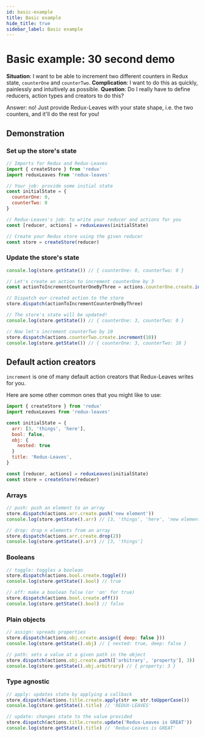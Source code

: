 ```yaml
---
id: basic-example
title: Basic example
hide_title: true
sidebar_label: Basic example
---
```


# Basic example: 30 second demo

**Situation**: I want to be able to increment two different counters in Redux state, `counterOne` and `counterTwo`.
**Complication**: I want to do this as quickly, painlessly and intuitively as possible.
**Question**: Do I really have to define reducers, action types and creators to do this?

Answer: no! Just provide Redux-Leaves with your state shape, i.e. the two counters, and it'll do the rest for you!

## Demonstration

### Set up the store's state
```js
// Imports for Redux and Redux-Leaves
import { createStore } from 'redux'
import reduxLeaves from 'redux-leaves'

// Your job: provide some initial state
const initialState = {
  counterOne: 0,
  counterTwo: 0
}

// Redux-Leaves's job: to write your reducer and actions for you
const [reducer, actions] = reduxLeaves(initialState)

// Create your Redux store using the given reducer
const store = createStore(reducer)
```

### Update the store's state
```js
console.log(store.getState()) // { counterOne: 0, counterTwo: 0 }

// Let's create an action to increment counterOne by 3
const actionToIncrementCounterOneByThree = actions.counterOne.create.increment(3)

// Dispatch our created action to the store
store.dispatch(actionToIncrementCounterOneByThree)

// The store's state will be updated!
console.log(store.getState()) // { counterOne: 3, counterTwo: 0 }

// Now let's increment counterTwo by 10
store.dispatch(actions.counterTwo.create.increment(10))
console.log(store.getState()) // { counterOne: 3, counterTwo: 10 }
```

## Default action creators
`increment` is one of many default action creators that Redux-Leaves writes for you.

Here are some other common ones that you might like to use:

```js
import { createStore } from 'redux'
import reduxLeaves from 'redux-leaves'

const initialState = {
  arr: [3, 'things', 'here'],
  bool: false,
  obj: {
    nested: true
  }
  title: 'Redux-Leaves',
}

const [reducer, actions] = reduxLeaves(initialState)
const store = createStore(reducer)
```

### Arrays
```js
// push: push an element to an array
store.dispatch(actions.arr.create.push('new element'))
console.log(store.getState().arr) // [3, 'things', 'here', 'new element']

// drop: drop n elements from an array
store.dispatch(actions.arr.create.drop(2))
console.log(store.getState().arr) // [3, 'things']
```

### Booleans
```js
// toggle: toggles a boolean
store.dispatch(actions.bool.create.toggle())
console.log(store.getState().bool) // true

// off: make a boolean false (or 'on' for true)
store.dispatch(actions.bool.create.off())
console.log(store.getState().bool) // false
```

### Plain objects
```js
// assign: spreads properties
store.dispatch(actions.obj.create.assign({ deep: false }))
console.log(store.getState().obj) // { nested: true, deep: false }

// path: sets a value at a given path in the object
store.dispatch(actions.obj.create.path(['arbitrary', 'property'], 3))
console.log(store.getState().obj.arbitrary) // { property: 3 } 
```

### Type agnostic
```js
// apply: updates state by applying a callback
store.dispatch(actions.title.create.apply(str => str.toUpperCase())
console.log(store.getState().title) // 'REDUX-LEAVES'

// update: changes state to the value provided
store.dispatch(actions.title.create.update('Redux-Leaves is GREAT'))
console.log(store.getState().title) // 'Redux-Leaves is GREAT'
```

